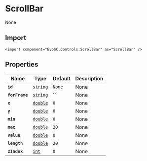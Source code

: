 # ScrollBar
None

## Import
```xml:no-line-numbers
<import component="EvoSC.Controls.ScrollBar" as="ScrollBar" />
```

## Properties
| Name | Type | Default | Description |
|------|------|---------|-------------|
| **`id`** | [`string`](#) | `None` | None |
| **`forFrame`** | [`string`](#) | `` | None |
| **`x`** | [`double`](#) | `0` | None |
| **`y`** | [`double`](#) | `0` | None |
| **`min`** | [`double`](#) | `0` | None |
| **`max`** | [`double`](#) | `20` | None |
| **`value`** | [`double`](#) | `0` | None |
| **`length`** | [`double`](#) | `20` | None |
| **`zIndex`** | [`int`](#) | `0` | None |

